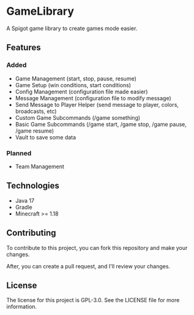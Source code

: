 # GameLibrary
A Spigot game library to create games mode easier.

## Features

### Added
- Game Management (start, stop, pause, resume)
- Game Setup (win conditions, start conditions)
- Config Management (configuration file made easier)
- Message Management (configuration file to modify message)
- Send Message to Player Helper (send message to player, colors, broadcasts, etc)
- Custom Game Subcommands (/game something)
- Basic Game Subcommands (/game start, /game stop, /game pause, /game resume)
- Vault to save some data

### Planned
- Team Management

## Technologies

- Java 17
- Gradle
- Minecraft >= 1.18

## Contributing
To contribute to this project, you can fork this repository and make your changes.

After, you can create a pull request, and I'll review your changes.

## License
The license for this project is GPL-3.0. See the LICENSE file for more information.
